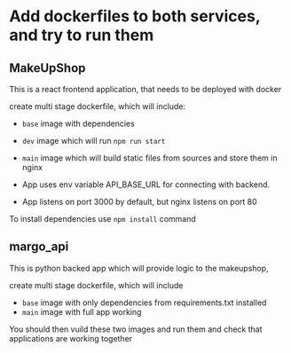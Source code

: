 # Add dockerfiles to both services, and try to run them 
## MakeUpShop
This is a react frontend application, that needs to be deployed with docker


create multi stage dockerfile, which will include:
- ```base``` image with dependencies
- ```dev``` image which will run ```npm run start```
- ```main``` image which will build static files from sources and store them in nginx



- App uses env variable API_BASE_URL for connecting with backend.
- App listens on port 3000 by default, but nginx listens on port 80

To install dependencies use ```npm install``` command


## margo_api

This is python backed app which will provide logic to the makeupshop,


create multi stage dockerfile, which will include
- ```base``` image with only dependencies from requirements.txt installed
- ```main``` image with full app working 


You should then vuild these two images and run them and check that applications are working together
